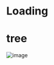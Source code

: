 # Loading

# tree

![image](https://github.com/user-attachments/assets/92da2751-9e75-4173-ae1e-6fd55b1a9646)

